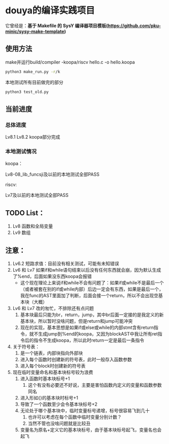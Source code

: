 # douya的编译实践项目

它曾经是：**基于 Makefile 的 SysY 编译器项目模板(https://github.com/pku-minic/sysy-make-template)**

## 使用方法

make并运行build/compiler -koopa/riscv hello.c -o hello.koopa
```sh
python3 make_run.py -r/k
```

本地测试所有目前做完的部分
```sh
python3 test_old.py
```

## 当前进度

### 总体进度

Lv8.1 Lv8.2 koopa部分完成

### 本地测试情况

koopa：

Lv8-08_lib_funcsji及以前的本地测试全部PASS

riscv:

Lv7及以前的本地测试全部PASS

## TODO List：

1. Lv8 函数和全局变量
2. Lv9 数组

## 注意：

1. Lv6.2 短路求值：目前没有相关测试，可能有未知错误
2. Lv6 和 Lv7 如果if和while语句结束以后没有任何东西就会崩，因为默认生成了%end，后面如果没东西koopa会报错
   - 这个现在理论上来说if和while不会有问题了：如果if或while不是最后一个（或者被套在别的if或while内部）后边一定会有东西，如果是最后一个，我在func的AST里面加了判断，后面会接一个return，所以不会出现空基本块（大概）
3. Lv6 和 Lv7 改的匆忙，不排除还有点问题
   1. 基本块最后只能为br，return，jump，其中br后面一定接的是我定义的新基本块，所以暂时没啥问题，但是return和jump可能冲突
   2. 现在的实现，基本思想是如果if或else或while的内部stmt含有return指令，就不生成jump到%end的koopa，又因为blockAST中我让所有ret指令后的指令不生成koopa，所以此时return一定是最后一条指令
4. 关于符号表：
   1. 是一个链表，内部块指向外部块
   2. 进入每个函数时创建新的符号表，此时一般存入函数参数
   3. 进入每个block时创建新的符号表
5. 现在临时变量命名和基本块标号较为浪费
   1. 进入函数时基本块标号+1
      1. 这个有没有必要还不好说，主要是害怕函数内定义的变量和函数参数同名
   2. 进入形如{}的基本块时标号+1
   3. 导致了一个函数至少会令基本块标号+2
   4. 无论处于哪个基本块中，临时变量标号递增，标号很容易飞到几十
      1. 也许可以考虑在每个函数中临时变量分别计数？
      2. 当然不管也没啥问题就是比较丑
   5. 变量名为原名+定义它的基本块标号，由于基本块标号起飞，变量名也会起飞